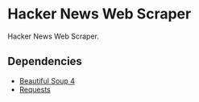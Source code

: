 # Hacker News Web Scraper
Hacker News Web Scraper.

## Dependencies
- [Beautiful Soup 4](https://www.crummy.com/software/BeautifulSoup/)  
- [Requests](https://pypi.org/project/requests/)